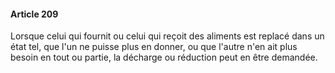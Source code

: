 #### Article 209

Lorsque celui qui fournit ou celui qui reçoit des aliments est replacé dans un état tel, que l'un ne puisse plus en donner, ou que l'autre n'en ait plus besoin en tout ou partie, la décharge ou réduction peut en être demandée.

